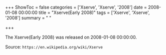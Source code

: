 +++
ShowToc = false
categories = ['Xserve', 'Xserve', '2008']
date = 2008-01-08 00:00:00
title = "Xserve(Early 2008)"
tags = ['Xserve', 'Xserve', '2008']
summary = " "

+++

The Xserve(Early 2008) was released on 2008-01-08 00:00:00.

Source: `https://en.wikipedia.org/wiki/Xserve`



